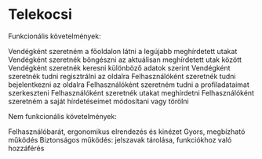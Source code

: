 # Telekocsi

Funkcionális követelmények:

Vendégként szeretném a főoldalon látni a legújabb meghírdetett utakat
Vendégként szeretnék böngészni az aktuálisan meghírdetett utak között
Vendégként szeretnék keresni különböző adatok szerint
Vendégként szeretnék tudni regisztrálni az oldalra
Felhasználóként szeretnék tudni bejelentkezni az oldalra
Felhasználóként szeretném tudni a profiladataimat szerkeszteni
Felhasználóként szeretnék utakat meghírdetni
Felhasználóként szeretném a saját hírdetéseimet módosítani vagy törölni

Nem funkcionális követelmények:

Felhasználóbarát, ergonomikus elrendezés és kinézet
Gyors, megbízható működés
Biztonságos működés: jelszavak tárolása, funkciókhoz való hozzáférés
